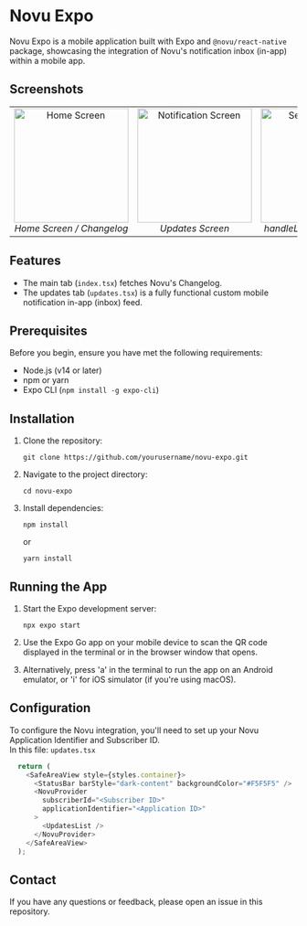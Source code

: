 # Novu Expo

Novu Expo is a mobile application built with Expo and `@novu/react-native` package, showcasing the integration of Novu's notification inbox (in-app) within a mobile app.

## Screenshots

<div align="center">
  <table>
    <tr>
      <td align="center" width="33%">
        <img src="https://github.com/user-attachments/assets/1f8c3a08-ac6a-4e02-b8c0-ab835e65116e" alt="Home Screen" width="200"/><br>
        <em>Home Screen / Changelog</em>
      </td>
      <td align="center" width="33%">
        <img src="https://github.com/user-attachments/assets/1cb80422-28ec-4a31-b8d5-acd05bdacf46" alt="Notification Screen" width="200"/><br>
        <em>Updates Screen</em>
      </td>
      <td align="center" width="33%">
        <img src="https://github.com/user-attachments/assets/fa071ff7-19fc-448a-8644-134a425ee95b" alt="Settings Screen" width="200"/><br>
        <em>handleLongPress Screen</em>
      </td>
    </tr>
  </table>
</div>

## Features

- The main tab (`index.tsx`) fetches Novu's Changelog.
- The updates tab (`updates.tsx`) is a fully functional custom mobile notification in-app (inbox) feed.

## Prerequisites

Before you begin, ensure you have met the following requirements:

- Node.js (v14 or later)
- npm or yarn
- Expo CLI (`npm install -g expo-cli`)

## Installation

1. Clone the repository:
   ```
   git clone https://github.com/yourusername/novu-expo.git
   ```

2. Navigate to the project directory:
   ```
   cd novu-expo
   ```

3. Install dependencies:
   ```
   npm install
   ```
   or
   ```
   yarn install
   ```

## Running the App

1. Start the Expo development server:
   ```
   npx expo start
   ```

2. Use the Expo Go app on your mobile device to scan the QR code displayed in the terminal or in the browser window that opens.

3. Alternatively, press 'a' in the terminal to run the app on an Android emulator, or 'i' for iOS simulator (if you're using macOS).

## Configuration

To configure the Novu integration, you'll need to set up your Novu Application Identifier and Subscriber ID.  
In this file: `updates.tsx`

```javascript
  return (
    <SafeAreaView style={styles.container}>
      <StatusBar barStyle="dark-content" backgroundColor="#F5F5F5" />
      <NovuProvider
        subscriberId="<Subscriber ID>"
        applicationIdentifier="<Application ID>"
      >
        <UpdatesList />
      </NovuProvider>
    </SafeAreaView>
  );
```

## Contact

If you have any questions or feedback, please open an issue in this repository.
